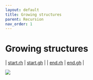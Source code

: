 ```yaml
---
layout: default
title: Growing structures
parent: Recursion
nav_order: 1
---
```


# Growing structures

| [start.rh](data/test.txt) | [start.gh](data/test.txt) |
| [end.rh](data/test.3dm) | [end.gh](data/test.zip) |

![](images/small-image.jpg)
